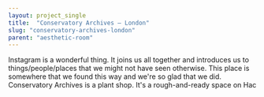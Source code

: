 ```yaml
---
layout: project_single
title:  "Conservatory Archives — London"
slug: "conservatory-archives-london"
parent: "aesthetic-room"
---
```

Instagram is a wonderful thing. It joins us all together and introduces us to things/people/places that we might not have seen otherwise. This place is somewhere that we found this way and we're so glad that we did.  Conservatory Archives is a plant shop. It's a rough-and-ready space on Hac